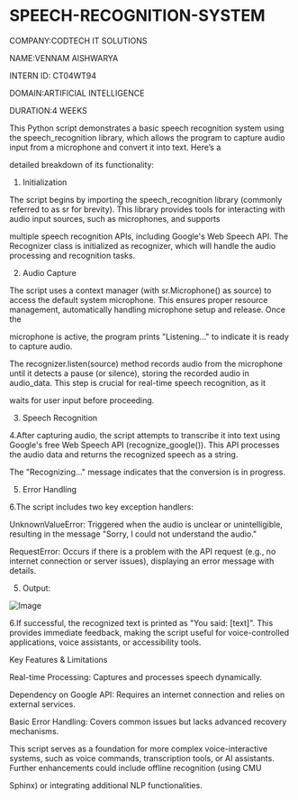 # SPEECH-RECOGNITION-SYSTEM
COMPANY:CODTECH IT SOLUTIONS

NAME:VENNAM AISHWARYA

INTERN ID: CT04WT94

DOMAIN:ARTIFICIAL INTELLIGENCE

DURATION:4 WEEKS

This Python script demonstrates a basic speech recognition system using the speech_recognition library, which allows the program to capture audio input from a microphone and convert it into text. Here’s a 

detailed breakdown of its functionality:

1. Initialization

The script begins by importing the speech_recognition library (commonly referred to as sr for brevity). This library provides tools for interacting with audio input sources, such as microphones, and supports 

multiple speech recognition APIs, including Google's Web Speech API. The Recognizer class is initialized as recognizer, which will handle the audio processing and recognition tasks.

2. Audio Capture

The script uses a context manager (with sr.Microphone() as source) to access the default system microphone. This ensures proper resource management, automatically handling microphone setup and release. Once the 

microphone is active, the program prints "Listening..." to indicate it is ready to capture audio.

The recognizer.listen(source) method records audio from the microphone until it detects a pause (or silence), storing the recorded audio in audio_data. This step is crucial for real-time speech recognition, as it

waits for user input before proceeding.

3. Speech Recognition
  
4.After capturing audio, the script attempts to transcribe it into text using Google's free Web Speech API (recognize_google()). This API processes the audio data and returns the recognized speech as a string. 

The "Recognizing..." message indicates that the conversion is in progress.

5. Error Handling
 
6.The script includes two key exception handlers:

UnknownValueError: Triggered when the audio is unclear or unintelligible, resulting in the message "Sorry, I could not understand the audio."

RequestError: Occurs if there is a problem with the API request (e.g., no internet connection or server issues), displaying an error message with details.

5. Output:

![Image](https://github.com/user-attachments/assets/f192ad4a-0f39-4420-babd-868935d7d52d)

6.If successful, the recognized text is printed as "You said: [text]". This provides immediate feedback, making the script useful for voice-controlled applications, voice assistants, or accessibility tools.

Key Features & Limitations

Real-time Processing: Captures and processes speech dynamically.

Dependency on Google API: Requires an internet connection and relies on external services.

Basic Error Handling: Covers common issues but lacks advanced recovery mechanisms.

This script serves as a foundation for more complex voice-interactive systems, such as voice commands, transcription tools, or AI assistants. Further enhancements could include offline recognition (using CMU 

Sphinx) or integrating additional NLP functionalities.


